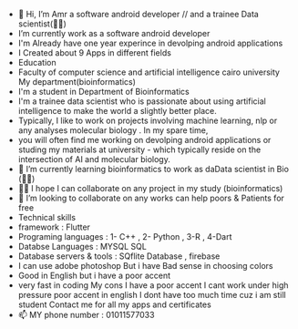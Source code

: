 - 👋 Hi, I’m Amr a software android developer   // and a trainee Data scientist(👨‍💻)
- I’m currently work as a software android developer 
- I'm  Already have one year experince in devolping android applications
- I Created about 9 Apps in different fields 
- Education
- Faculty of computer science and artificial intelligence cairo university My department(bioinformatics)
-  I'm a student in Department of Bioinformatics 
-  I'm a trainee data scientist who is passionate about using artificial intelligence  to make the world a slightly better place.
-  Typically, I like to work on projects involving machine learning, nlp or any analyses molecular biology . In my spare time, 
-  you will often find me working on devolping android applications or studing my materials at university - which typically reside on the intersection of AI and molecular biology.
- 🌱 I’m currently learning bioinformatics to work as daData scientist in Bio (👨‍💻)
-  👀👀 I hope I can collaborate on any project in my study (bioinformatics)  
- 💞️  I’m looking to collaborate on any works can help poors & Patients for free
- Technical skills 
- framework : Flutter
- Programing languages :  1- C++  , 2- Python , 3-R , 4-Dart 
- Databse Languages : MYSQL SQL 
- Database servers & tools : SQflite Database , firebase
- I can use adobe photoshop But i have Bad sense in choosing colors 
- Good in English but i have a poor accent 
- very fast in coding 
My cons 
I have a poor accent
I cant work under high pressure
poor accent in english 
I dont have too much time cuz i am still student 
Contact me for all my apps and certificates 
- 📫 MY phone number : 01011577033
